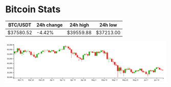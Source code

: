 # Bitcoin Stats

BTC/USDT|24h change|24h high|24h low|
|---|---|---|---|
|$37580.52|-4.42%|$39559.88|$37213.00|

<img src="./chart.svg">
